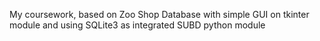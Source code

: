 My coursework, based on Zoo Shop Database with simple GUI on tkinter module and using SQLite3 as integrated SUBD python module
